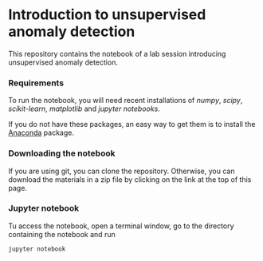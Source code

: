 # Introduction to unsupervised anomaly detection

This repository contains the notebook of a lab session introducing unsupervised anomaly detection.

### Requirements

To run the notebook, you will need recent installations of *numpy*, *scipy*, *scikit-learn*, *matplotlib* and *jupyter notebooks*.

If you do not have these packages, an easy way to get them is to install the [Anaconda](https://www.continuum.io/downloads) package.

### Downloading the notebook

If you are using git, you can clone the repository. Otherwise, you can download the materials in a zip file by clicking on the link at the top of this page.

### Jupyter notebook

Tu access the notebook, open a terminal window, go to the directory containing the notebook and run

```
jupyter notebook
```

